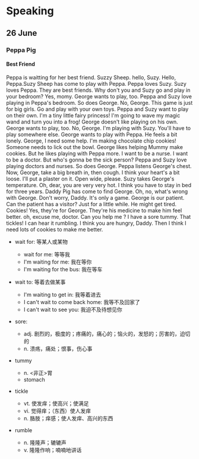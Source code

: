 # Speaking

## 26 June

### Peppa Pig

#### Best Friend

Peppa is waitting for her best friend. Suzzy Sheep. hello, Suzy. Hello, Peppa.Suzy Sheep has come to play with Peppa. Peppa loves Suzy. Suzy loves Peppa. They are best friends. Why don't you and Suzy go and play in your bedroom? Yes, momy. George wants to play, too. Peppa and Suzy love playing in Peppa's bedroom. So does George. No, George. This game is just for big girls. Go and play with your own toys. Peppa and Suzy want to play on their own. I'm a tiny little fairy princess! I'm going to wave my magic wand and turn you into a frog! George doesn't like playing on his own. George wants to play, too. No, George. I'm playing with Suzy. You'll have to play somewhere else. George wants to play with Peppa. He feels a bit lonely. George, I need some help. I'm making chocolate chip cookies! Someone needs to lick out the bowl. George likes helping Mummy make cookies. But he likes playing with Peppa more. I want to be a nurse. I want to be a doctor. But who's gonna be the sick person? Peppa and Suzy love playing doctors and nurses. So does George. Peppa listens George's chest. Now, George, take a big breath in, then cough. I think your heart's a bit loose. I'll put a plaster on it. Open wide, please. Suzy takes George's temperature. Oh, dear, you are very very hot. I think you have to stay in bed for three years. Daddy Pig has come to find George. Oh, no, what's wrong with George. Don't worry, Daddy. It's only a game. George is our patient. Can the patient has a visitor? Just for a little while. He might get tired. Cookies! Yes, they're for George. They're his medicine to make him feel better. oh, excuse me, doctor. Can you help me ? I have a sore tummy. That tickles! I can hear it rumbling. I think you are hungry, Daddy. Then I think I need lots of cookies to make me better.

- wait for: 等某人或某物
  - wait for me: 等等我
  - I'm waiting for me: 我在等你
  - I'm waiting for the bus: 我在等车
- wait to: 等着去做某事
  - I'm waiting to get in: 我等着进去
  - I can't wait to come back home: 我等不及回家了
  - I can't wait to see you: 我迫不及待想见你

- sore:
  - adj. 剧烈的，极度的；疼痛的，痛心的；恼火的，发怒的；厉害的，迫切的
  - n. 溃疡，痛处；恨事，伤心事

- tummy
  - n. <非正>胃
  - stomach

- tickle
  - vt. 使发痒；使高兴；使满足
  - vi. 觉得痒；（东西）使人发痒
  - n. 胳肢；痒感；使人发痒、高兴的东西

- rumble
  - n. 隆隆声；辘辘声
  - v. 隆隆作响；喃喃地讲话
